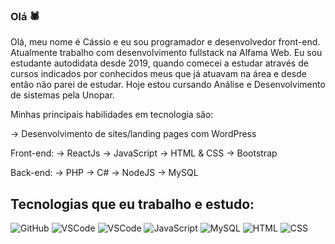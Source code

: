 ### Olá 🕷️

Olá, meu nome é Cássio e eu sou programador e desenvolvedor front-end. Atualmente trabalho com desenvolvimento fullstack na Alfama Web.
Eu sou estudante autodidata desde 2019, quando comecei a estudar através de cursos indicados por conhecidos meus que já atuavam na área e desde então não parei de estudar. Hoje estou cursando Análise e Desenvolvimento de sistemas pela Unopar.

Minhas principais habilidades em tecnologia são:

-> Desenvolvimento de sites/landing pages com WordPress

Front-end: -> ReactJs -> JavaScript -> HTML & CSS -> Bootstrap

Back-end: -> PHP -> C# -> NodeJS -> MySQL

## Tecnologias que eu trabalho e estudo:


![GitHub](https://img.shields.io/badge/-GitHub-red?logo=github)
![VSCode](https://img.shields.io/badge/-VSCode-blue?logo=visual-studio-code)
![VSCode](https://img.shields.io/badge/-PHP-purple?logo=php)
![JavaScript](https://img.shields.io/badge/-JavaScript-yellow?logo=Javascript)
![MySQL](https://img.shields.io/badge/-MySQL-blue?logo=MySQL)
![HTML](https://img.shields.io/badge/-HTML-grey?logo=html)
![CSS](https://img.shields.io/badge/-CSS-greenpool?logo=css)
